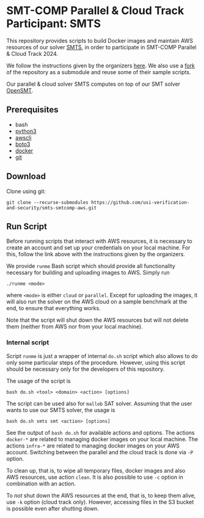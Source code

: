 # SMT-COMP Parallel & Cloud Track Participant: SMTS

This repository provides scripts to build Docker images and maintain AWS resources
of our solver
[SMTS](https://github.com/usi-verification-and-security/SMTS/tree/cube-and-conquer),
in order to participate in SMT-COMP Parallel & Cloud Track
2024.

We follow the instructions given by the organizers [here](https://github.com/aws-samples/aws-batch-comp-infrastructure-sample).
We also use a [fork](https://github.com/Tomaqa/aws-batch-comp-infrastructure-sample) of the repository as a submodule and reuse some of their sample scripts.

Our parallel & cloud solver SMTS computes on top of our SMT solver [OpenSMT](https://github.com/usi-verification-and-security/opensmt).

## Prerequisites

- bash
- [python3](https://www.python.org/)
- [awscli](https://aws.amazon.com/cli/)
- [boto3](https://aws.amazon.com/sdk-for-python/)
- [docker](https://www.docker.com/)
- [git](https://git-scm.com/)

## Download

Clone using git:
```
git clone --recurse-submodules https://github.com/usi-verification-and-security/smts-smtcomp-aws.git
```

## Run Script

Before running scripts that interact with AWS resources, it is necessary to create an account and set up your credentials on your local machine. For this, follow the link above with the instructions given by the organizers.

We provide `runme` Bash script which should provide all functionality necessary for building and uploading images to AWS.
Simply run
```
./runme <mode>
```
where `<mode>` is either `cloud` or `parallel`.
Except for uploading the images, it will also run the solver on the AWS cloud on a sample benchmark at the end, to ensure that everything works.

Note that the script will shut down the AWS resources but will not delete them (neither from AWS nor from your local machine).

### Internal script

Script `runme` is just a wrapper of internal `do.sh` script which also allows to do only some particular steps of the procedure.
However, using this script should be necessary only for the developers of this repository.

The usage of the script is
```
bash do.sh <tool> <domain> <action> [options]
```
The script can be used also for `mallob` SAT solver.
Assuming that the user wants to use our SMTS solver, the usage is
```
bash do.sh smts smt <action> [options]
```
See the output of `bash do.sh` for available actions and options.
The actions `docker-*` are related to managing docker images on your local machine.
The actions `infra-*` are related to managing docker images on your AWS account. Switching between the parallel and the cloud track is done via `-P` option.

To clean up, that is, to wipe all temporary files, docker images and also AWS resources, use action `clean`. It is also possible to use `-c` option in combination with an action.

To _not_ shut down the AWS resources at the end, that is, to keep them alive, use `-k` option (cloud track only). However, accessing files in the S3 bucket is possible even after shutting down.
